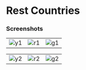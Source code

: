 # Rest Countries

### Screenshots

|   |   |   | 
| --- | --- | --- |
| ![y1](https://user-images.githubusercontent.com/1161152/215779868-664b0d07-9ace-4be1-b829-6f77316880f9.png) | ![r1](https://user-images.githubusercontent.com/1161152/215779901-4f9eac54-d841-4738-aa7b-96fcf95a84af.png) | ![g1](https://user-images.githubusercontent.com/1161152/215779926-1a6efec7-9c86-4b8c-aecb-e30f9310a4c6.png) | 

|   |   |   | 
| --- | --- | --- |
| ![y2](https://user-images.githubusercontent.com/1161152/215780077-ad7c7b35-9dd1-425f-b187-eaaed7b37ed7.png) | ![r2](https://user-images.githubusercontent.com/1161152/215780248-8f83cb1f-68e9-4ec4-8149-2294004556f1.png) | ![g2](https://user-images.githubusercontent.com/1161152/215780353-aa609819-78ff-4974-842f-e8075aaa20d0.png) |
